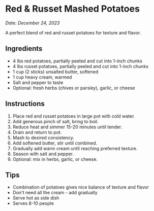 # Red & Russet Mashed Potatoes

*Date: December 24, 2023*

A perfect blend of red and russet potatoes for texture and flavor.

## Ingredients
- 4 lbs red potatoes, partially peeled and cut into 1-inch chunks
- 4 lbs russet potatoes, partially peeled and cut into 1-inch chunks
- 1 cup (2 sticks) unsalted butter, softened
- 1 cup heavy cream, warmed
- Salt and pepper to taste
- Optional: fresh herbs (chives or parsley), garlic, or cheese

## Instructions
1. Place red and russet potatoes in large pot with cold water.
2. Add generous pinch of salt, bring to boil.
3. Reduce heat and simmer 15-20 minutes until tender.
4. Drain and return to pot.
5. Mash to desired consistency.
6. Add softened butter, stir until combined.
7. Gradually add warm cream until reaching preferred texture.
8. Season with salt and pepper.
9. Optional: mix in herbs, garlic, or cheese.

## Tips
- Combination of potatoes gives nice balance of texture and flavor
- Don't need all the cream - add gradually
- Serve hot as side dish
- Serves 8-10 people